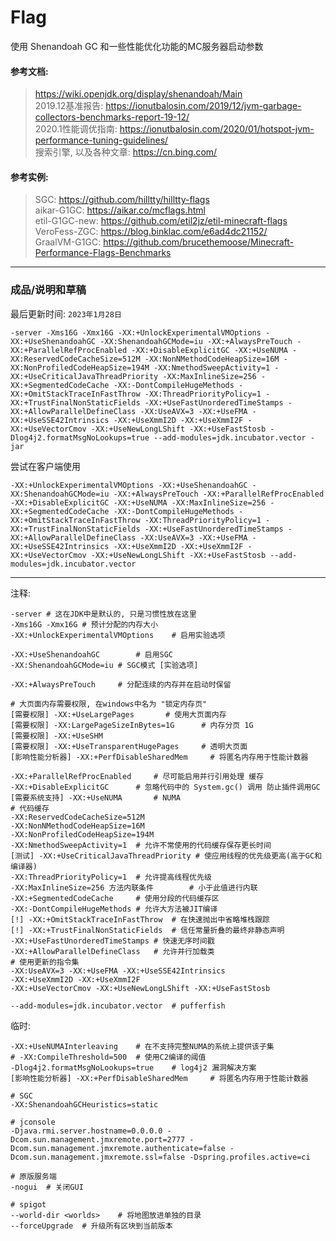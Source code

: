 # Flag
使用 Shenandoah GC 和一些性能优化功能的MC服务器启动参数

#### 参考文档: 
> https://wiki.openjdk.org/display/shenandoah/Main  
> 2019.12基准报告: https://ionutbalosin.com/2019/12/jvm-garbage-collectors-benchmarks-report-19-12/  
> 2020.1性能调优指南: https://ionutbalosin.com/2020/01/hotspot-jvm-performance-tuning-guidelines/  
> 搜索引擎, 以及各种文章: https://cn.bing.com/  

#### 参考实例: 
> SGC: https://github.com/hilltty/hilltty-flags  
> aikar-G1GC: https://aikar.co/mcflags.html  
> etil-G1GC-new: https://github.com/etil2jz/etil-minecraft-flags  
> VeroFess-ZGC: https://blog.binklac.com/e6ad4dc21152/  
> GraalVM-G1GC: https://github.com/brucethemoose/Minecraft-Performance-Flags-Benchmarks  

---
### 成品/说明和草稿

最后更新时间: `2023年1月28日`  
```
-server -Xms16G -Xmx16G -XX:+UnlockExperimentalVMOptions -XX:+UseShenandoahGC -XX:ShenandoahGCMode=iu -XX:+AlwaysPreTouch -XX:+ParallelRefProcEnabled -XX:+DisableExplicitGC -XX:+UseNUMA -XX:ReservedCodeCacheSize=512M -XX:NonNMethodCodeHeapSize=16M -XX:NonProfiledCodeHeapSize=194M -XX:NmethodSweepActivity=1 -XX:+UseCriticalJavaThreadPriority -XX:MaxInlineSize=256 -XX:+SegmentedCodeCache -XX:-DontCompileHugeMethods -XX:+OmitStackTraceInFastThrow -XX:ThreadPriorityPolicy=1 -XX:+TrustFinalNonStaticFields -XX:+UseFastUnorderedTimeStamps -XX:+AllowParallelDefineClass -XX:UseAVX=3 -XX:+UseFMA -XX:+UseSSE42Intrinsics -XX:+UseXmmI2D -XX:+UseXmmI2F -XX:+UseVectorCmov -XX:+UseNewLongLShift -XX:+UseFastStosb -Dlog4j2.formatMsgNoLookups=true --add-modules=jdk.incubator.vector -jar
```

尝试在客户端使用  
```
-XX:+UnlockExperimentalVMOptions -XX:+UseShenandoahGC -XX:ShenandoahGCMode=iu -XX:+AlwaysPreTouch -XX:+ParallelRefProcEnabled -XX:+DisableExplicitGC -XX:+UseNUMA -XX:MaxInlineSize=256 -XX:+SegmentedCodeCache -XX:-DontCompileHugeMethods -XX:+OmitStackTraceInFastThrow -XX:ThreadPriorityPolicy=1 -XX:+TrustFinalNonStaticFields -XX:+UseFastUnorderedTimeStamps -XX:+AllowParallelDefineClass -XX:UseAVX=3 -XX:+UseFMA -XX:+UseSSE42Intrinsics -XX:+UseXmmI2D -XX:+UseXmmI2F -XX:+UseVectorCmov -XX:+UseNewLongLShift -XX:+UseFastStosb --add-modules=jdk.incubator.vector
```

---

注释: 
```
-server	# 这在JDK中是默认的, 只是习惯性放在这里
-Xms16G -Xmx16G	# 预计分配的内存大小
-XX:+UnlockExperimentalVMOptions	# 启用实验选项
```

```
-XX:+UseShenandoahGC		# 启用SGC
-XX:ShenandoahGCMode=iu	# SGC模式 [实验选项]

-XX:+AlwaysPreTouch		# 分配连续的内存并在启动时保留

# 大页面内存需要权限, 在windows中名为 "锁定内存页"
[需要权限] -XX:+UseLargePages		# 使用大页面内存
[需要权限] -XX:LargePageSizeInBytes=1G		# 内存分页 1G
[需要权限] -XX:+UseSHM
[需要权限] -XX:+UseTransparentHugePages		# 透明大页面
[影响性能分析器] -XX:+PerfDisableSharedMem		# 将匿名内存用于性能计数器

```

```
-XX:+ParallelRefProcEnabled		# 尽可能启用并行引用处理 缓存
-XX:+DisableExplicitGC		# 忽略代码中的 System.gc() 调用 防止插件调用GC
[需要系统支持] -XX:+UseNUMA		# NUMA
# 代码缓存
-XX:ReservedCodeCacheSize=512M
-XX:NonNMethodCodeHeapSize=16M
-XX:NonProfiledCodeHeapSize=194M
-XX:NmethodSweepActivity=1	# 允许不常使用的代码缓存保存更长时间
[测试] -XX:+UseCriticalJavaThreadPriority	# 使应用线程的优先级更高(高于GC和编译器)
-XX:ThreadPriorityPolicy=1	# 允许提高线程优先级
-XX:MaxInlineSize=256 方法内联条件		# 小于此值进行内联
-XX:+SegmentedCodeCache		# 使用分段的代码缓存区
-XX:-DontCompileHugeMethods	# 允许大方法被JIT编译
[!] -XX:+OmitStackTraceInFastThrow	# 在快速抛出中省略堆栈跟踪
[!] -XX:+TrustFinalNonStaticFields	# 信任常量折叠的最终非静态声明
-XX:+UseFastUnorderedTimeStamps	# 快速无序时间戳
-XX:+AllowParallelDefineClass	# 允许并行加载类
# 使用更新的指令集
-XX:UseAVX=3 -XX:+UseFMA -XX:+UseSSE42Intrinsics
-XX:+UseXmmI2D -XX:+UseXmmI2F
-XX:+UseVectorCmov -XX:+UseNewLongLShift -XX:+UseFastStosb

--add-modules=jdk.incubator.vector	# pufferfish
```

临时: 
```
-XX:+UseNUMAInterleaving	# 在不支持完整NUMA的系统上提供该子集
# -XX:CompileThreshold=500	# 使用C2编译的阈值
-Dlog4j2.formatMsgNoLookups=true	# log4j2 漏洞解决方案
[影响性能分析器] -XX:+PerfDisableSharedMem		# 将匿名内存用于性能计数器

# SGC
-XX:ShenandoahGCHeuristics=static

# jconsole
-Djava.rmi.server.hostname=0.0.0.0 -Dcom.sun.management.jmxremote.port=2777 -Dcom.sun.management.jmxremote.authenticate=false -Dcom.sun.management.jmxremote.ssl=false -Dspring.profiles.active=ci

# 原版服务端
-nogui	# 关闭GUI

# spigot
--world-dir <worlds>	# 将地图放进单独的目录
--forceUpgrade	# 升级所有区块到当前版本
```

